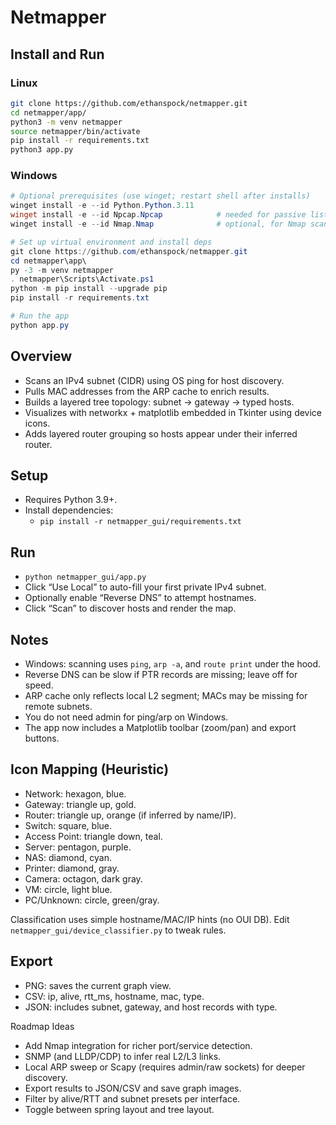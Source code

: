 # Netmapper

## Install and Run
### Linux
```bash
git clone https://github.com/ethanspock/netmapper.git
cd netmapper/app/
python3 -m venv netmapper
source netmapper/bin/activate
pip install -r requirements.txt
python3 app.py
```
### Windows
```powershell
# Optional prerequisites (use winget; restart shell after installs)
winget install -e --id Python.Python.3.11
winget install -e --id Npcap.Npcap            # needed for passive listener
winget install -e --id Nmap.Nmap              # optional, for Nmap scans

# Set up virtual environment and install deps
git clone https://github.com/ethanspock/netmapper.git
cd netmapper\app\
py -3 -m venv netmapper
. netmapper\Scripts\Activate.ps1
python -m pip install --upgrade pip
pip install -r requirements.txt

# Run the app
python app.py
```


## Overview

- Scans an IPv4 subnet (CIDR) using OS ping for host discovery.
- Pulls MAC addresses from the ARP cache to enrich results.
- Builds a layered tree topology: subnet → gateway → typed hosts.
- Visualizes with networkx + matplotlib embedded in Tkinter using device icons.
 - Adds layered router grouping so hosts appear under their inferred router.

## Setup

- Requires Python 3.9+.
- Install dependencies:
  - `pip install -r netmapper_gui/requirements.txt`

## Run

- `python netmapper_gui/app.py`
- Click “Use Local” to auto-fill your first private IPv4 subnet.
- Optionally enable “Reverse DNS” to attempt hostnames.
- Click “Scan” to discover hosts and render the map.

## Notes

- Windows: scanning uses `ping`, `arp -a`, and `route print` under the hood.
- Reverse DNS can be slow if PTR records are missing; leave off for speed.
- ARP cache only reflects local L2 segment; MACs may be missing for remote subnets.
- You do not need admin for ping/arp on Windows.
 - The app now includes a Matplotlib toolbar (zoom/pan) and export buttons.

## Icon Mapping (Heuristic)

- Network: hexagon, blue.
- Gateway: triangle up, gold.
- Router: triangle up, orange (if inferred by name/IP).
- Switch: square, blue.
- Access Point: triangle down, teal.
- Server: pentagon, purple.
- NAS: diamond, cyan.
- Printer: diamond, gray.
- Camera: octagon, dark gray.
- VM: circle, light blue.
- PC/Unknown: circle, green/gray.

Classification uses simple hostname/MAC/IP hints (no OUI DB). Edit `netmapper_gui/device_classifier.py` to tweak rules.

## Export

- PNG: saves the current graph view.
- CSV: ip, alive, rtt_ms, hostname, mac, type.
- JSON: includes subnet, gateway, and host records with type.

Roadmap Ideas

- Add Nmap integration for richer port/service detection.
- SNMP (and LLDP/CDP) to infer real L2/L3 links.
- Local ARP sweep or Scapy (requires admin/raw sockets) for deeper discovery.
- Export results to JSON/CSV and save graph images.
- Filter by alive/RTT and subnet presets per interface.
 - Toggle between spring layout and tree layout.
